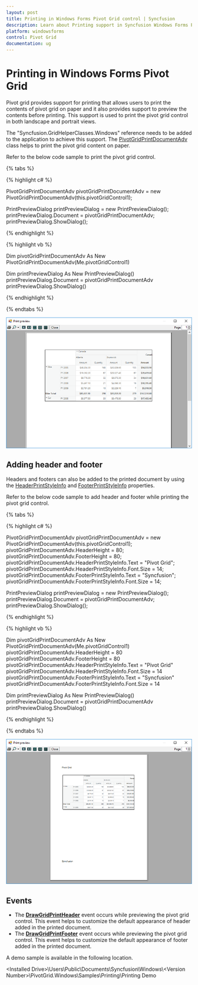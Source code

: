 ```yaml
---
layout: post
title: Printing in Windows Forms Pivot Grid control | Syncfusion
description: Learn about Printing support in Syncfusion Windows Forms Pivot Grid control and more details.
platform: windowsforms
control: Pivot Grid
documentation: ug
---
```


# Printing in Windows Forms Pivot Grid

Pivot grid provides support for printing that allows users to print the contents of pivot grid on paper and it also provides support to preview the contents before printing. This support is used to print the pivot grid control in both landscape and portrait views.

The "Syncfusion.GridHelperClasses.Windows" reference needs to be added to the application to achieve this support. The [PivotGridPrintDocumentAdv](https://help.syncfusion.com/cr/windowsforms/Syncfusion.GridHelperClasses.PivotGridPrintDocumentAdv.html) class helps to print the pivot grid content on paper.

Refer to the below code sample to print the pivot grid control.

{% tabs %}

{% highlight c# %}

PivotGridPrintDocumentAdv pivotGridPrintDocumentAdv = new PivotGridPrintDocumentAdv(this.pivotGridControl1);

PrintPreviewDialog printPreviewDialog = new PrintPreviewDialog();
printPreviewDialog.Document = pivotGridPrintDocumentAdv;
printPreviewDialog.ShowDialog();

{% endhighlight %}

{% highlight vb %}

Dim pivotGridPrintDocumentAdv As New PivotGridPrintDocumentAdv(Me.pivotGridControl1)

Dim printPreviewDialog As New PrintPreviewDialog()
printPreviewDialog.Document = pivotGridPrintDocumentAdv
printPreviewDialog.ShowDialog()

{% endhighlight %}

{% endtabs %}

![Printing_img1](Printing_images/Printing_img1.png)

## Adding header and footer

Headers and footers can also be added to the printed document by using the [HeaderPrintStyleInfo](https://help.syncfusion.com/cr/windowsforms/Syncfusion.GridHelperClasses.GridPrintDocumentAdv.html#Syncfusion_GridHelperClasses_GridPrintDocumentAdv_HeaderPrintStyleInfo) and [FooterPrintStyleInfo](https://help.syncfusion.com/cr/windowsforms/Syncfusion.GridHelperClasses.GridPrintDocumentAdv.html#Syncfusion_GridHelperClasses_GridPrintDocumentAdv_FooterPrintStyleInfo) properties.

Refer to the below code sample to add header and footer while printing the pivot grid control.

{% tabs %}

{% highlight c# %}

PivotGridPrintDocumentAdv pivotGridPrintDocumentAdv = new PivotGridPrintDocumentAdv(this.pivotGridControl1);
pivotGridPrintDocumentAdv.HeaderHeight = 80;
pivotGridPrintDocumentAdv.FooterHeight = 80;
pivotGridPrintDocumentAdv.HeaderPrintStyleInfo.Text = "Pivot Grid";
pivotGridPrintDocumentAdv.HeaderPrintStyleInfo.Font.Size = 14;
pivotGridPrintDocumentAdv.FooterPrintStyleInfo.Text = "Syncfusion";
pivotGridPrintDocumentAdv.FooterPrintStyleInfo.Font.Size = 14;

PrintPreviewDialog printPreviewDialog = new PrintPreviewDialog();
printPreviewDialog.Document = pivotGridPrintDocumentAdv;
printPreviewDialog.ShowDialog();

{% endhighlight %}

{% highlight vb %}

Dim pivotGridPrintDocumentAdv As New PivotGridPrintDocumentAdv(Me.pivotGridControl1)
pivotGridPrintDocumentAdv.HeaderHeight = 80
pivotGridPrintDocumentAdv.FooterHeight = 80
pivotGridPrintDocumentAdv.HeaderPrintStyleInfo.Text = "Pivot Grid"
pivotGridPrintDocumentAdv.HeaderPrintStyleInfo.Font.Size = 14
pivotGridPrintDocumentAdv.FooterPrintStyleInfo.Text = "Syncfusion"
pivotGridPrintDocumentAdv.FooterPrintStyleInfo.Font.Size = 14

Dim printPreviewDialog As New PrintPreviewDialog()
printPreviewDialog.Document = pivotGridPrintDocumentAdv
printPreviewDialog.ShowDialog()

{% endhighlight %}

{% endtabs %}

![Printing_img2](Printing_images/Printing_img2.png)

## Events

* The **[DrawGridPrintHeader](https://help.syncfusion.com/cr/windowsforms/Syncfusion.GridHelperClasses.GridPrintDocumentAdv.html)** event occurs while previewing the pivot grid control. This event helps to customize the default appearance of header added in the printed document.
* The **[DrawGridPrintFooter](https://help.syncfusion.com/cr/windowsforms/Syncfusion.GridHelperClasses.GridPrintDocumentAdv.html)** event occurs while previewing the pivot grid control. This event helps to customize the default appearance of footer added in the printed document.

A demo sample is available in the following location.

&lt;Installed Drive&gt;\Users\Public\Documents\Syncfusion\Windows\\&lt;Version Number&gt;\PivotGrid.Windows\Samples\Printing\Printing Demo
